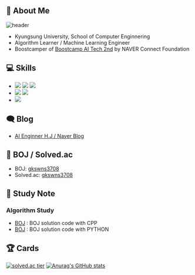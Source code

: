 ## 👋 About Me

![header](https://capsule-render.vercel.app/api?type=waving&color=timeGradient&height=240&section=header&text=Hi,%20I'm%20HanJun%20Choi%20🤗&fontSize=36&animation=fadeIn&fontAlignY=36)
- Kyungsung University, School of Computer Enginnering
- Algorithm Learner / Machine Learning Engineer
- Boostcamper of [Boostcamp AI Tech 2nd](https://boostcamp.connect.or.kr/about.html) by NAVER Connect Foundation

## 💻 Skills

- <img src="https://img.shields.io/badge/C-172B4D?style=flat&logo=C&logoColor=white"/> <img src="https://img.shields.io/badge/C++-1E88E5?style=flat&logo=C%2B%2B&logoColor=white"/> <img src="https://img.shields.io/badge/Python-3766AB?style=flat&logo=Python&logoColor=white"/>
- <img src="https://img.shields.io/badge/Pytorch-FF3232?style=flat&logo=Pytorch&logoColor=white"> <img src="https://img.shields.io/badge/Numpy-1E8449?style=flat&logo=Numpy&logoColor=white">
- <img src="https://img.shields.io/badge/Git-F05032?style=flat&logo=Git&logoColor=white"/>

## 🗨 Blog

- [AI Enginner H.J / Naver Blog](https://blog.naver.com/gkswns3708)

## 📃 BOJ / Solved.ac

- BOJ: [gkswns3708](https://www.acmicpc.net/user/gkswns3708)
- Solved.ac: [gkswns3708](https://solved.ac/profile/gkswns3708)

## 📁 Study Note

### Algorithm Study

- [BOJ](https://github.com/gkswns3708/BOJ_CPP) : BOJ solution code with CPP
- [BOJ](https://github.com/gkswns3708/BOJ_Python) : BOJ solution code with PYTHON

## 🏆 Cards

[![solved.ac tier](http://mazassumnida.wtf/api/v2/generate_badge?boj=gkswns3708)](https://solved.ac/gkswns3708)
[![Anurag's GitHub stats](https://github-readme-stats.vercel.app/api?username=gkswns3708)](https://github.com/gkswns3708)


<!--
**gkswns3708/gkswns3708** is a ✨ _special_ ✨ repository because its `README.md` (this file) appears on your GitHub profile.

Here are some ideas to get you started:

- 🔭 I’m currently working on ...
- 🌱 I’m currently learning ...
- 👯 I’m looking to collaborate on ...
- 🤔 I’m looking for help with ...
- 💬 Ask me about ...
- 📫 How to reach me: ...
- 😄 Pronouns: ...
- ⚡ Fun fact: ...
-->

